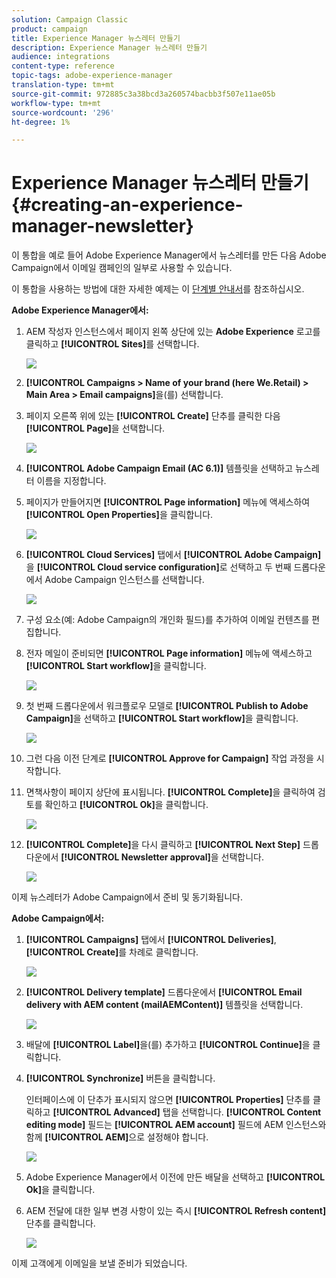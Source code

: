 ```yaml
---
solution: Campaign Classic
product: campaign
title: Experience Manager 뉴스레터 만들기
description: Experience Manager 뉴스레터 만들기
audience: integrations
content-type: reference
topic-tags: adobe-experience-manager
translation-type: tm+mt
source-git-commit: 972885c3a38bcd3a260574bacbb3f507e11ae05b
workflow-type: tm+mt
source-wordcount: '296'
ht-degree: 1%

---
```



# Experience Manager 뉴스레터 만들기{#creating-an-experience-manager-newsletter}

이 통합을 예로 들어 Adobe Experience Manager에서 뉴스레터를 만든 다음 Adobe Campaign에서 이메일 캠페인의 일부로 사용할 수 있습니다.

이 통합을 사용하는 방법에 대한 자세한 예제는 이 [단계별 안내서](https://helpx.adobe.com/campaign/kb/acc-aem.html)를 참조하십시오.

**Adobe Experience Manager에서:**

1. AEM 작성자 인스턴스에서 페이지 왼쪽 상단에 있는 **Adobe Experience** 로고를 클릭하고 **[!UICONTROL Sites]**&#x200B;를 선택합니다.

   ![](assets/aem_uc_1.png)

1. **[!UICONTROL Campaigns > Name of your brand (here We.Retail) > Main Area > Email campaigns]**&#x200B;을(를) 선택합니다.
1. 페이지 오른쪽 위에 있는 **[!UICONTROL Create]** 단추를 클릭한 다음 **[!UICONTROL Page]**&#x200B;을 선택합니다.

   ![](assets/aem_uc_2.png)

1. **[!UICONTROL Adobe Campaign Email (AC 6.1)]** 템플릿을 선택하고 뉴스레터 이름을 지정합니다.
1. 페이지가 만들어지면 **[!UICONTROL Page information]** 메뉴에 액세스하여 **[!UICONTROL Open Properties]**&#x200B;을 클릭합니다.

   ![](assets/aem_uc_3.png)

1. **[!UICONTROL Cloud Services]** 탭에서 **[!UICONTROL Adobe Campaign]**&#x200B;을 **[!UICONTROL Cloud service configuration]**&#x200B;로 선택하고 두 번째 드롭다운에서 Adobe Campaign 인스턴스를 선택합니다.

   ![](assets/aem_uc_4.png)

1. 구성 요소(예: Adobe Campaign의 개인화 필드)를 추가하여 이메일 컨텐츠를 편집합니다.
1. 전자 메일이 준비되면 **[!UICONTROL Page information]** 메뉴에 액세스하고 **[!UICONTROL Start workflow]**&#x200B;을 클릭합니다.

   ![](assets/aem_uc_5.png)

1. 첫 번째 드롭다운에서 워크플로우 모델로 **[!UICONTROL Publish to Adobe Campaign]**&#x200B;을 선택하고 **[!UICONTROL Start workflow]**&#x200B;을 클릭합니다.

   ![](assets/aem_uc_6.png)

1. 그런 다음 이전 단계로 **[!UICONTROL Approve for Campaign]** 작업 과정을 시작합니다.
1. 면책사항이 페이지 상단에 표시됩니다. **[!UICONTROL Complete]**&#x200B;을 클릭하여 검토를 확인하고 **[!UICONTROL Ok]**&#x200B;을 클릭합니다.

   ![](assets/aem_uc_7.png)

1. **[!UICONTROL Complete]**&#x200B;을 다시 클릭하고 **[!UICONTROL Next Step]** 드롭다운에서 **[!UICONTROL Newsletter approval]**&#x200B;을 선택합니다.

   ![](assets/aem_uc_8.png)

이제 뉴스레터가 Adobe Campaign에서 준비 및 동기화됩니다.

**Adobe Campaign에서:**

1. **[!UICONTROL Campaigns]** 탭에서 **[!UICONTROL Deliveries]**, **[!UICONTROL Create]**&#x200B;를 차례로 클릭합니다.

   ![](assets/aem_uc_9.png)

1. **[!UICONTROL Delivery template]** 드롭다운에서 **[!UICONTROL Email delivery with AEM content (mailAEMContent)]** 템플릿을 선택합니다.

   ![](assets/aem_uc_10.png)

1. 배달에 **[!UICONTROL Label]**&#x200B;을(를) 추가하고 **[!UICONTROL Continue]**&#x200B;을 클릭합니다.
1. **[!UICONTROL Synchronize]** 버튼을 클릭합니다.

   인터페이스에 이 단추가 표시되지 않으면 **[!UICONTROL Properties]** 단추를 클릭하고 **[!UICONTROL Advanced]** 탭을 선택합니다. **[!UICONTROL Content editing mode]** 필드는 **[!UICONTROL AEM account]** 필드에 AEM 인스턴스와 함께 **[!UICONTROL AEM]**&#x200B;으로 설정해야 합니다.

   ![](assets/aem_uc_11.png)

1. Adobe Experience Manager에서 이전에 만든 배달을 선택하고 **[!UICONTROL Ok]**&#x200B;을 클릭합니다.
1. AEM 전달에 대한 일부 변경 사항이 있는 즉시 **[!UICONTROL Refresh content]** 단추를 클릭합니다.

   ![](assets/aem_uc_12.png)

이제 고객에게 이메일을 보낼 준비가 되었습니다.
